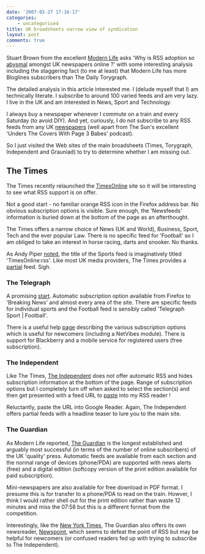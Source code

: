 ```yaml
---
date: '2007-02-27 17:16:17'
categories:
    - uncategorised
title: UK broadsheets narrow view of syndication
layout: post
comments: true
---
```

Stuart Brown from the excellent
[Modern Life](http://www.modernlifeisrubbish.co.uk/) asks 'Why is RSS
adoption so
[abysmal](http://www.modernlifeisrubbish.co.uk/article/why-is-rss-adoption-so-abysmal-amongst-uk-newspapers-online)
amongst UK newspapers online ?' with some interesting analysis
including the staggering fact (to me at least) that Modern Life has
more Bloglines subscribers than The Daily Torygraph.

The detailed analysis in this article interested me. I (delude myself
that I) am technically literate. I subscribe to around 100 varied feeds
and am very lazy. I live in the UK and am interested in News, Sport and
Technology.

I always buy a newspaper whenever I commute on a train and every
Saturday (to avoid DIY). And yet, curiously, I do not subscribe to any
RSS feeds from any UK
[newspapers](http://www.nbrightside.com/blog/2006/06/14/the-imminent-death-of-newspapers/)
(well apart from The Sun's excellent 'Unders The Covers With Page 3
Babes' podcast).

So I just visited the Web sites of the main broadsheets (Times,
Torygraph, Independent and Grauniad) to try to determine whether I am
missing out.

## The Times

The Times recently relaunched the
[TimesOnline](http://www.timesonline.co.uk/tol/global/) site so it will
be interesting to see what RSS support is on offer.

Not a good start - no familiar orange RSS icon in the Firefox address
bar. No obvious subscription options is visible. Sure enough, the
'Newsfeeds' information is buried down at the bottom of the page as an
afterthought.

The Times offers a narrow choice of News (UK and World), Business,
Sport, Tech and the ever popular Law. There is no specific feed for
'Football' so I am obliged to take an interest in horse racing, darts
and snooker. No thanks.

As Andy Piper
[noted](http://andypiper.wordpress.com/2007/02/16/the-times-goes-rss/),
the title of the Sports feed is imaginatively titled 'TimesOnline:rss'.
Like most UK media providers, The Times provides a
[partial](http://www.nbrightside.com/blog/2006/05/26/partial-versus-full-fe/)
feed. Sigh.

### The Telegraph

A promising [start](http://www.telegraph.co.uk/). Automatic subscription
option available from Firefox to 'Breaking News' and almost every area
of the site. There are specific feeds for individual sports and the
Football feed is sensibly called 'Telegraph Sport | Football'.

There is a useful help
[page](http://www.telegraph.co.uk/portal/main.jhtml?xml=/portal/rss/exclusions/rssinfo.xml)
describing the various subscription options which is useful for
newcomers (including a NetVibes module). There is support for Blackberry
and a mobile service for registered users (free subscription).

### The Independent

Like The Times, [The Independent](http://www.independent.co.uk/) does
not offer automatic RSS and hides subscription information at the bottom
of the page. Range of subscription options but I completely turn off
when asked to select the section(s) and then get presented with a feed
URL to [paste](http://www.flickr.com/photos/70276096@N00/404469891/)
into my RSS reader !

Reluctantly, paste the URL into Google Reader. Again, The Independent
offers partial feeds with a headline teaser to lure you to the main
site.

### The Guardian

As Modern Life reported, [The Guardian](http://www.guardian.co.uk/) is
the longest established and arguably most successful (in terms of the
number of online subscribers) of the UK 'quality' press. Automatic feeds
are available from each section and the normal range of devices
(phone/PDA) are supported with news alerts (free) and a digital edition
(softcopy version of the print edition available for paid subscription).

Mini-newspapers are also available for free download in PDF format. I
presume this is for transfer to a phone/PDA to read on the train.
Howver, I think I would rather shell out for the print edition rather
than waste 12 minutes and miss the 07:58 but this is a different format
from the competition.

Interestingly, like the [New York
Times](http://scobleizer.com/2007/02/22/why-do-a-reader-only-for-one-publication-adobe-vs-microsoft-for-developers/),
The Guardian also offers its own newsreader,
[Newspoint](http://www.guardian.co.uk/newspoint/), which seems to defeat
the point of RSS but may be helpful for newcomers (or confused readers
fed up with trying to subscribe to The Independent).
